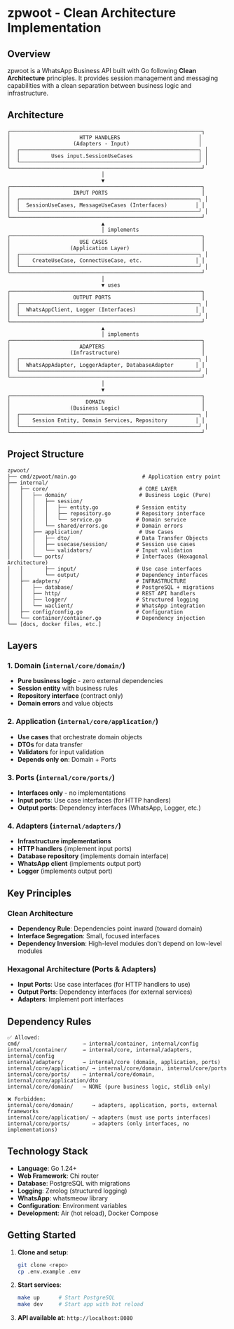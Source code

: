 # zpwoot - Clean Architecture Implementation

## Overview

zpwoot is a WhatsApp Business API built with Go following **Clean Architecture** principles. It provides session management and messaging capabilities with a clean separation between business logic and infrastructure.

## Architecture

```
┌─────────────────────────────────────────────────────────────┐
│                      HTTP HANDLERS                         │
│                    (Adapters - Input)                      │
│  ┌─────────────────────────────────────────────────────────┐ │
│  │          Uses input.SessionUseCases                     │ │
│  └─────────────────────────────────────────────────────────┘ │
└─────────────────────────────────────────────────────────────┘
                              │
                              ▼
┌─────────────────────────────────────────────────────────────┐
│                    INPUT PORTS                              │
│  ┌─────────────────────────────────────────────────────────┐ │
│  │  SessionUseCases, MessageUseCases (Interfaces)         │ │
│  └─────────────────────────────────────────────────────────┘ │
└─────────────────────────────────────────────────────────────┘
                              ▲
                              │ implements
┌─────────────────────────────────────────────────────────────┐
│                      USE CASES                              │
│                   (Application Layer)                       │
│  ┌─────────────────────────────────────────────────────────┐ │
│  │    CreateUseCase, ConnectUseCase, etc.                 │ │
│  └─────────────────────────────────────────────────────────┘ │
└─────────────────────────────────────────────────────────────┘
                              │
                              ▼ uses
┌─────────────────────────────────────────────────────────────┐
│                    OUTPUT PORTS                             │
│  ┌─────────────────────────────────────────────────────────┐ │
│  │  WhatsAppClient, Logger (Interfaces)                   │ │
│  └─────────────────────────────────────────────────────────┘ │
└─────────────────────────────────────────────────────────────┘
                              ▲
                              │ implements
┌─────────────────────────────────────────────────────────────┐
│                      ADAPTERS                               │
│                   (Infrastructure)                          │
│  ┌─────────────────────────────────────────────────────────┐ │
│  │  WhatsAppAdapter, LoggerAdapter, DatabaseAdapter       │ │
│  └─────────────────────────────────────────────────────────┘ │
└─────────────────────────────────────────────────────────────┘
                              │
                              ▼
┌─────────────────────────────────────────────────────────────┐
│                        DOMAIN                               │
│                   (Business Logic)                          │
│  ┌─────────────────────────────────────────────────────────┐ │
│  │    Session Entity, Domain Services, Repository         │ │
│  └─────────────────────────────────────────────────────────┘ │
└─────────────────────────────────────────────────────────────┘
```

## Project Structure

```
zpwoot/
├── cmd/zpwoot/main.go                     # Application entry point
├── internal/
│   ├── core/                             # CORE LAYER
│   │   ├── domain/                       # Business Logic (Pure)
│   │   │   ├── session/
│   │   │   │   ├── entity.go            # Session entity
│   │   │   │   ├── repository.go        # Repository interface
│   │   │   │   └── service.go           # Domain service
│   │   │   └── shared/errors.go         # Domain errors
│   │   ├── application/                  # Use Cases
│   │   │   ├── dto/                     # Data Transfer Objects
│   │   │   ├── usecase/session/         # Session use cases
│   │   │   └── validators/              # Input validation
│   │   └── ports/                       # Interfaces (Hexagonal Architecture)
│   │       ├── input/                   # Use case interfaces
│   │       └── output/                  # Dependency interfaces
│   ├── adapters/                        # INFRASTRUCTURE
│   │   ├── database/                    # PostgreSQL + migrations
│   │   ├── http/                        # REST API handlers
│   │   ├── logger/                      # Structured logging
│   │   └── waclient/                    # WhatsApp integration
│   ├── config/config.go                 # Configuration
│   └── container/container.go           # Dependency injection
└── [docs, docker files, etc.]
```

## Layers

### 1. Domain (`internal/core/domain/`)
- **Pure business logic** - zero external dependencies
- **Session entity** with business rules
- **Repository interface** (contract only)
- **Domain errors** and value objects

### 2. Application (`internal/core/application/`)
- **Use cases** that orchestrate domain objects
- **DTOs** for data transfer
- **Validators** for input validation
- **Depends only on**: Domain + Ports

### 3. Ports (`internal/core/ports/`)
- **Interfaces only** - no implementations
- **Input ports**: Use case interfaces (for HTTP handlers)
- **Output ports**: Dependency interfaces (WhatsApp, Logger, etc.)

### 4. Adapters (`internal/adapters/`)
- **Infrastructure implementations**
- **HTTP handlers** (implement input ports)
- **Database repository** (implements domain interface)
- **WhatsApp client** (implements output port)
- **Logger** (implements output port)

## Key Principles

### Clean Architecture
- **Dependency Rule**: Dependencies point inward (toward domain)
- **Interface Segregation**: Small, focused interfaces
- **Dependency Inversion**: High-level modules don't depend on low-level modules

### Hexagonal Architecture (Ports & Adapters)
- **Input Ports**: Use case interfaces (for HTTP handlers to use)
- **Output Ports**: Dependency interfaces (for external services)
- **Adapters**: Implement port interfaces

## Dependency Rules

```
✅ Allowed:
cmd/                    → internal/container, internal/config
internal/container/     → internal/core, internal/adapters, internal/config
internal/adapters/      → internal/core (domain, application, ports)
internal/core/application/ → internal/core/domain, internal/core/ports
internal/core/ports/    → internal/core/domain, internal/core/application/dto
internal/core/domain/   → NONE (pure business logic, stdlib only)

❌ Forbidden:
internal/core/domain/      → adapters, application, ports, external frameworks
internal/core/application/ → adapters (must use ports interfaces)
internal/core/ports/       → adapters (only interfaces, no implementations)
```

## Technology Stack

- **Language**: Go 1.24+
- **Web Framework**: Chi router
- **Database**: PostgreSQL with migrations
- **Logging**: Zerolog (structured logging)
- **WhatsApp**: whatsmeow library
- **Configuration**: Environment variables
- **Development**: Air (hot reload), Docker Compose

## Getting Started

1. **Clone and setup**:
   ```bash
   git clone <repo>
   cp .env.example .env
   ```

2. **Start services**:
   ```bash
   make up      # Start PostgreSQL
   make dev     # Start app with hot reload
   ```

3. **API available at**: `http://localhost:8080`